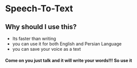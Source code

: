 # Speech-To-Text

<h2>Why should I use this?</h2>
<ul>
  <li>Its faster than writing</li>
  <li>you can use it for both English and Persian Language</li>
  <li>you can save your voice as a text</li>
</ul>

<h4>Come on you just talk and it will write your words!!! So use it</h4>
